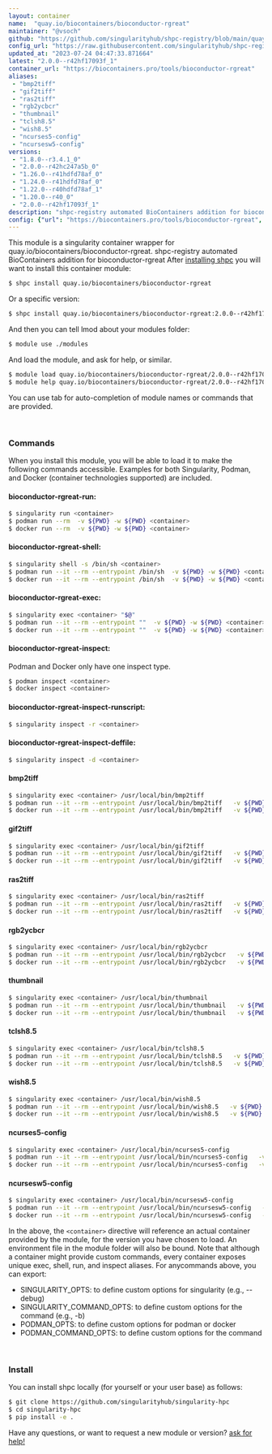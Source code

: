 ```yaml
---
layout: container
name:  "quay.io/biocontainers/bioconductor-rgreat"
maintainer: "@vsoch"
github: "https://github.com/singularityhub/shpc-registry/blob/main/quay.io/biocontainers/bioconductor-rgreat/container.yaml"
config_url: "https://raw.githubusercontent.com/singularityhub/shpc-registry/main/quay.io/biocontainers/bioconductor-rgreat/container.yaml"
updated_at: "2023-07-24 04:47:33.871664"
latest: "2.0.0--r42hf17093f_1"
container_url: "https://biocontainers.pro/tools/bioconductor-rgreat"
aliases:
 - "bmp2tiff"
 - "gif2tiff"
 - "ras2tiff"
 - "rgb2ycbcr"
 - "thumbnail"
 - "tclsh8.5"
 - "wish8.5"
 - "ncurses5-config"
 - "ncursesw5-config"
versions:
 - "1.8.0--r3.4.1_0"
 - "2.0.0--r42hc247a5b_0"
 - "1.26.0--r41hdfd78af_0"
 - "1.24.0--r41hdfd78af_0"
 - "1.22.0--r40hdfd78af_1"
 - "1.20.0--r40_0"
 - "2.0.0--r42hf17093f_1"
description: "shpc-registry automated BioContainers addition for bioconductor-rgreat"
config: {"url": "https://biocontainers.pro/tools/bioconductor-rgreat", "maintainer": "@vsoch", "description": "shpc-registry automated BioContainers addition for bioconductor-rgreat", "latest": {"2.0.0--r42hf17093f_1": "sha256:a1ad71489ba81985c9e74a045d1487ee9d78790d839721a67024dce00f6795b7"}, "tags": {"1.8.0--r3.4.1_0": "sha256:307a11a4ff4a03b5aeb83e06ad202340ae56372277729b4e1ba6d48ff9256dbe", "2.0.0--r42hc247a5b_0": "sha256:28f179c49d7c4517c69d3381765abd20f53333310c6938dd0aed90ad3bd9a503", "1.26.0--r41hdfd78af_0": "sha256:8faf28c39966b68daa7b052697586985412c296a2d0c7406ce7b09bc111d9810", "1.24.0--r41hdfd78af_0": "sha256:3b11b6ce5e7486b91932fb6282994c7548479eaa4234e172d14764bda53e764e", "1.22.0--r40hdfd78af_1": "sha256:f715eb964d0597f9767206028b2b5e8b8f8a1a3f9b5e35c71437abbf19cc33a2", "1.20.0--r40_0": "sha256:3e8f0450f42d1a61d0cbb4ea5dce15e31d5512aa5eb280f42863f6db55cf460f", "2.0.0--r42hf17093f_1": "sha256:a1ad71489ba81985c9e74a045d1487ee9d78790d839721a67024dce00f6795b7"}, "docker": "quay.io/biocontainers/bioconductor-rgreat", "aliases": {"bmp2tiff": "/usr/local/bin/bmp2tiff", "gif2tiff": "/usr/local/bin/gif2tiff", "ras2tiff": "/usr/local/bin/ras2tiff", "rgb2ycbcr": "/usr/local/bin/rgb2ycbcr", "thumbnail": "/usr/local/bin/thumbnail", "tclsh8.5": "/usr/local/bin/tclsh8.5", "wish8.5": "/usr/local/bin/wish8.5", "ncurses5-config": "/usr/local/bin/ncurses5-config", "ncursesw5-config": "/usr/local/bin/ncursesw5-config"}}
---
```


This module is a singularity container wrapper for quay.io/biocontainers/bioconductor-rgreat.
shpc-registry automated BioContainers addition for bioconductor-rgreat
After [installing shpc](#install) you will want to install this container module:


```bash
$ shpc install quay.io/biocontainers/bioconductor-rgreat
```

Or a specific version:

```bash
$ shpc install quay.io/biocontainers/bioconductor-rgreat:2.0.0--r42hf17093f_1
```

And then you can tell lmod about your modules folder:

```bash
$ module use ./modules
```

And load the module, and ask for help, or similar.

```bash
$ module load quay.io/biocontainers/bioconductor-rgreat/2.0.0--r42hf17093f_1
$ module help quay.io/biocontainers/bioconductor-rgreat/2.0.0--r42hf17093f_1
```

You can use tab for auto-completion of module names or commands that are provided.

<br>

### Commands

When you install this module, you will be able to load it to make the following commands accessible.
Examples for both Singularity, Podman, and Docker (container technologies supported) are included.

#### bioconductor-rgreat-run:

```bash
$ singularity run <container>
$ podman run --rm  -v ${PWD} -w ${PWD} <container>
$ docker run --rm  -v ${PWD} -w ${PWD} <container>
```

#### bioconductor-rgreat-shell:

```bash
$ singularity shell -s /bin/sh <container>
$ podman run --it --rm --entrypoint /bin/sh  -v ${PWD} -w ${PWD} <container>
$ docker run --it --rm --entrypoint /bin/sh  -v ${PWD} -w ${PWD} <container>
```

#### bioconductor-rgreat-exec:

```bash
$ singularity exec <container> "$@"
$ podman run --it --rm --entrypoint ""  -v ${PWD} -w ${PWD} <container> "$@"
$ docker run --it --rm --entrypoint ""  -v ${PWD} -w ${PWD} <container> "$@"
```

#### bioconductor-rgreat-inspect:

Podman and Docker only have one inspect type.

```bash
$ podman inspect <container>
$ docker inspect <container>
```

#### bioconductor-rgreat-inspect-runscript:

```bash
$ singularity inspect -r <container>
```

#### bioconductor-rgreat-inspect-deffile:

```bash
$ singularity inspect -d <container>
```


#### bmp2tiff

```bash
$ singularity exec <container> /usr/local/bin/bmp2tiff
$ podman run --it --rm --entrypoint /usr/local/bin/bmp2tiff   -v ${PWD} -w ${PWD} <container> -c " $@"
$ docker run --it --rm --entrypoint /usr/local/bin/bmp2tiff   -v ${PWD} -w ${PWD} <container> -c " $@"
```


#### gif2tiff

```bash
$ singularity exec <container> /usr/local/bin/gif2tiff
$ podman run --it --rm --entrypoint /usr/local/bin/gif2tiff   -v ${PWD} -w ${PWD} <container> -c " $@"
$ docker run --it --rm --entrypoint /usr/local/bin/gif2tiff   -v ${PWD} -w ${PWD} <container> -c " $@"
```


#### ras2tiff

```bash
$ singularity exec <container> /usr/local/bin/ras2tiff
$ podman run --it --rm --entrypoint /usr/local/bin/ras2tiff   -v ${PWD} -w ${PWD} <container> -c " $@"
$ docker run --it --rm --entrypoint /usr/local/bin/ras2tiff   -v ${PWD} -w ${PWD} <container> -c " $@"
```


#### rgb2ycbcr

```bash
$ singularity exec <container> /usr/local/bin/rgb2ycbcr
$ podman run --it --rm --entrypoint /usr/local/bin/rgb2ycbcr   -v ${PWD} -w ${PWD} <container> -c " $@"
$ docker run --it --rm --entrypoint /usr/local/bin/rgb2ycbcr   -v ${PWD} -w ${PWD} <container> -c " $@"
```


#### thumbnail

```bash
$ singularity exec <container> /usr/local/bin/thumbnail
$ podman run --it --rm --entrypoint /usr/local/bin/thumbnail   -v ${PWD} -w ${PWD} <container> -c " $@"
$ docker run --it --rm --entrypoint /usr/local/bin/thumbnail   -v ${PWD} -w ${PWD} <container> -c " $@"
```


#### tclsh8.5

```bash
$ singularity exec <container> /usr/local/bin/tclsh8.5
$ podman run --it --rm --entrypoint /usr/local/bin/tclsh8.5   -v ${PWD} -w ${PWD} <container> -c " $@"
$ docker run --it --rm --entrypoint /usr/local/bin/tclsh8.5   -v ${PWD} -w ${PWD} <container> -c " $@"
```


#### wish8.5

```bash
$ singularity exec <container> /usr/local/bin/wish8.5
$ podman run --it --rm --entrypoint /usr/local/bin/wish8.5   -v ${PWD} -w ${PWD} <container> -c " $@"
$ docker run --it --rm --entrypoint /usr/local/bin/wish8.5   -v ${PWD} -w ${PWD} <container> -c " $@"
```


#### ncurses5-config

```bash
$ singularity exec <container> /usr/local/bin/ncurses5-config
$ podman run --it --rm --entrypoint /usr/local/bin/ncurses5-config   -v ${PWD} -w ${PWD} <container> -c " $@"
$ docker run --it --rm --entrypoint /usr/local/bin/ncurses5-config   -v ${PWD} -w ${PWD} <container> -c " $@"
```


#### ncursesw5-config

```bash
$ singularity exec <container> /usr/local/bin/ncursesw5-config
$ podman run --it --rm --entrypoint /usr/local/bin/ncursesw5-config   -v ${PWD} -w ${PWD} <container> -c " $@"
$ docker run --it --rm --entrypoint /usr/local/bin/ncursesw5-config   -v ${PWD} -w ${PWD} <container> -c " $@"
```



In the above, the `<container>` directive will reference an actual container provided
by the module, for the version you have chosen to load. An environment file in the
module folder will also be bound. Note that although a container
might provide custom commands, every container exposes unique exec, shell, run, and
inspect aliases. For anycommands above, you can export:

 - SINGULARITY_OPTS: to define custom options for singularity (e.g., --debug)
 - SINGULARITY_COMMAND_OPTS: to define custom options for the command (e.g., -b)
 - PODMAN_OPTS: to define custom options for podman or docker
 - PODMAN_COMMAND_OPTS: to define custom options for the command

<br>

### Install

You can install shpc locally (for yourself or your user base) as follows:

```bash
$ git clone https://github.com/singularityhub/singularity-hpc
$ cd singularity-hpc
$ pip install -e .
```

Have any questions, or want to request a new module or version? [ask for help!](https://github.com/singularityhub/singularity-hpc/issues)